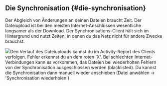 ## **Die Synchronisation** {#die-synchronisation}

Der Abgleich von Änderungen an deinen Dateien braucht Zeit. Der Dateiupload ist bei den meisten Internet-Anschlüssen wesentliche langsamer als der Download. Der Synchronisations-Client hält sich im Hintergrund und nutzt Zeiten, in denen du das Netz nicht für andere Zwecke brauchst.

![](nila-oc8-friends-ersteinrichtung-Dateien/img00030.PNG)Den Verlauf des Dateiuploads kannst du im Activity-Report des Clients verfolgen. Fehler erkennst du an dem roten 'X'. Bei schlechten Internet-Verbindungen kann es vorkommen, das Dateien bei wiederholten Fehlern von der Synchronisation ausgeschlossen werden (blacklisted). Du kannst die Synchronisation dann manuell wieder anschieben (Datei anwählen → 'Synchronisation wiederholen')